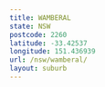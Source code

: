 ```yaml
---
title: WAMBERAL
state: NSW
postcode: 2260
latitude: -33.42537
longitude: 151.436939
url: /nsw/wamberal/
layout: suburb
---
```

